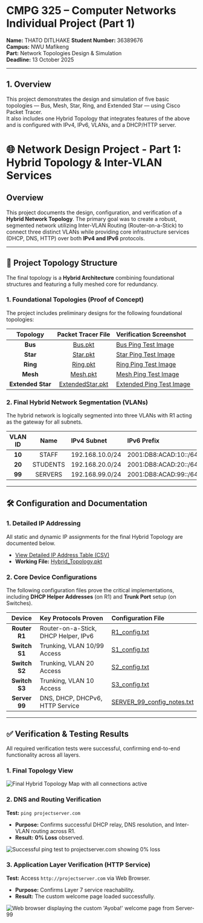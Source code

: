# CMPG 325 – Computer Networks Individual Project (Part 1)

**Name:** THATO DITLHAKE
**Student Number:** 36389676  
**Campus:** NWU Mafikeng  
**Part:** Network Topologies Design & Simulation  
**Deadline:** 13 October 2025

---

## 1. Overview
This project demonstrates the design and simulation of five basic topologies — Bus, Mesh, Star, Ring, and Extended Star — using Cisco Packet Tracer.  
It also includes one Hybrid Topology that integrates features of the above and is configured with IPv4, IPv6, VLANs, and a DHCP/HTTP server.

# 🌐 Network Design Project - Part 1: Hybrid Topology & Inter-VLAN Services

## Overview

This project documents the design, configuration, and verification of a **Hybrid Network Topology**. The primary goal was to create a robust, segmented network utilizing Inter-VLAN Routing (Router-on-a-Stick) to connect three distinct VLANs while providing core infrastructure services (DHCP, DNS, HTTP) over both **IPv4 and IPv6** protocols.

---

## 📐 Project Topology Structure

The final topology is a **Hybrid Architecture** combining foundational structures and featuring a fully meshed core for redundancy.

### 1. Foundational Topologies (Proof of Concept)

The project includes preliminary designs for the following foundational topologies:

| Topology | Packet Tracer File | Verification Screenshot |
| :---: | :---: | :--- |
| **Bus** | [Bus.pkt](Topologies/Bus.pkt) | [Bus Ping Test Image](Ping_Test/bus_ping_test.jpg) |
| **Star** | [Star.pkt](Topologies/Star.pkt) | [Star Ping Test Image](Ping_Test/star_ping_test.jpg) |
| **Ring** | [Ring.pkt](Topologies/Ring.pkt) | [Ring Ping Test Image](Ping_Test/ring_ping_test.jpg) |
| **Mesh** | [Mesh.pkt](Topologies/Mesh.pkt) | [Mesh Ping Test Image](Ping_Test/mesh_ping_test1.jpg) |
| **Extended Star**| [ExtendedStar.pkt](Topologies/ExtendedStar.pkt) | [Extended Ping Test Image](Ping_Test/extended_star_ping_test.jpg) |

### 2. Final Hybrid Network Segmentation (VLANs)

The hybrid network is logically segmented into three VLANs with R1 acting as the gateway for all subnets.

| VLAN ID | Name | IPv4 Subnet | IPv6 Prefix | Gateway Address (R1) |
| :---: | :---: | :--- | :--- | :--- |
| **10** | STAFF | 192.168.10.0/24 | 2001:DB8:ACAD:10::/64 | 192.168.10.1 |
| **20** | STUDENTS | 192.168.20.0/24 | 2001:DB8:ACAD:20::/64 | 192.168.20.1 |
| **99** | SERVERS | 192.168.99.0/24 | 2001:DB8:ACAD:99::/64 | 192.168.99.1 |

---

## 🛠 Configuration and Documentation

### 1. Detailed IP Addressing

All static and dynamic IP assignments for the final Hybrid Topology are documented below.

* [View Detailed IP Address Table (CSV)](IP_Tables/IP_TABLES.csv)
* **Working File:** [Hybrid_Topology.pkt](Topologies/Hybrid_Topology.pkt)

### 2. Core Device Configurations

The following configuration files prove the critical implementations, including **DHCP Helper Addresses** (on R1) and **Trunk Port** setup (on Switches).

| Device | Key Protocols Proven | Configuration File |
| :---: | :--- | :--- |
| **Router R1** | Router-on-a-Stick, DHCP Helper, IPv6 | [R1\_config.txt](Configs/R1_config.txt) |
| **Switch S1** | Trunking, VLAN 10/99 Access | [S1\_config.txt](Configs/S1_config.txt) |
| **Switch S2** | Trunking, VLAN 20 Access | [S2\_config.txt](Configs/S2_config.txt) |
| **Switch S3** | Trunking, VLAN 10 Access | [S3\_config.txt](Configs/S3_config.txt) |
| **Server 99** | DNS, DHCP, DHCPv6, HTTP Service | [SERVER\_99\_config\_notes.txt](Configs/SERVER_99_config_notes.txt) |

---

## ✅ Verification & Testing Results

All required verification tests were successful, confirming end-to-end functionality across all layers.

### 1. Final Topology View
![Final Hybrid Topology Map with all connections active](Screenshots/Hybrid_Topology_View.png)

### 2. DNS and Routing Verification

**Test:** `ping projectserver.com`

* **Purpose:** Confirms successful DHCP relay, DNS resolution, and Inter-VLAN routing across R1.
* **Result:** **0% Loss** observed.

![Successful ping test to projectserver.com showing 0% loss](Screenshots/ping_test_success.png)

### 3. Application Layer Verification (HTTP Service)

**Test:** Access `http://projectserver.com` via Web Browser.

* **Purpose:** Confirms Layer 7 service reachability.
* **Result:** The custom welcome page loaded successfully.

![Web browser displaying the custom 'Ayoba!' welcome page from Server-99](Screenshots/web_browser_test.png)
